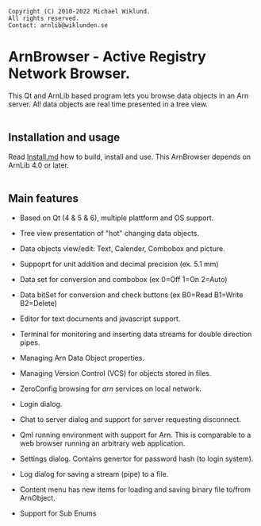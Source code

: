     Copyright (C) 2010-2022 Michael Wiklund.
    All rights reserved.
    Contact: arnlib@wiklunden.se

# ArnBrowser - Active Registry Network Browser.

This Qt and ArnLib based program lets you browse data objects in an Arn server. 
All data objects are real time presented in a tree view.
<Br><Br>


## Installation and usage

Read [Install.md](Install.md) how to build, install and use.
This ArnBrowser depends on ArnLib 4.0 or later.
<Br><Br>


## Main features

* Based on Qt (4 & 5 & 6), multiple plattform and OS support.

* Tree view presentation of "hot" changing data objects.

* Data objects view/edit: Text, Calender, Combobox and picture.

* Suppoprt for unit addition and decimal precision (ex. 5.1 mm)

* Data set for conversion and combobox (ex 0=Off 1=On 2=Auto)

* Data bitSet for conversion and check buttons (ex B0=Read B1=Write B2=Delete)

* Editor for text documents and javascript support.

* Terminal for monitoring and inserting data streams for double direction pipes.

* Managing Arn Data Object properties.

* Managing Version Control (VCS) for objects stored in files.

* ZeroConfig browsing for _arn_ services on local network.

* Login dialog.

* Chat to server dialog and support for server requesting disconnect.

* Qml running environment with support for Arn.
  This is comparable to a web browser running an arbitrary web application.

* Settings dialog.
  Contains genertor for password hash (to login system).

* Log dialog for saving a stream (pipe) to a file.

* Content menu has new items for loading and saving binary file to/from ArnObject.

* Support for Sub Enums


